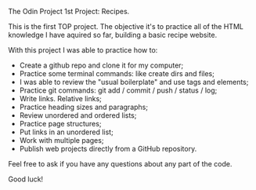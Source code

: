 The Odin Project 1st Project: Recipes.

This is the first TOP project.
The objective it's to practice all of the HTML knowledge I have aquired so far, building a basic recipe website.

With this project I was able to practice how to:

- Create a github repo and clone it for my computer;
- Practice some terminal commands: like create dirs and files;
- I was able to review the "usual boilerplate" and use tags and elements;
- Practice git commands: git add / commit / push / status / log;
- Write links. Relative links;
- Practice heading sizes and paragraphs;
- Review unordered and ordered lists;
- Practice page structures;
- Put links in an unordered list;
- Work with multiple pages;
- Publish web projects directly from a GitHub repository.

Feel free to ask if you have any questions about any part of the code.

Good luck!
